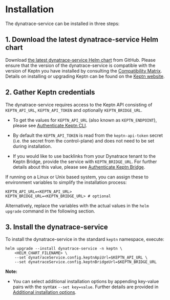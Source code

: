 # Installation

The dynatrace-service can be installed in three steps:


## 1. Download the latest dynatrace-service Helm chart

Download [the latest dynatrace-service Helm chart](https://github.com/keptn-contrib/dynatrace-service/releases/latest/) from GitHub. Please ensure that the version of the dynatrace-service is compatible with the version of Keptn you have installed by consulting the [Compatibility Matrix](compatibility.md). Details on installing or upgrading Keptn can be found on the [Keptn website](https://keptn.sh/docs/quickstart/).


## 2. Gather Keptn credentials

The dynatrace-service requires access to the Keptn API consisting of `KEPTN_API_URL`, `KEPTN_API_TOKEN` and optionally `KEPTN_BRIDGE_URL`.

* To get the values for `KEPTN_API_URL` (also known as `KEPTN_ENDPOINT`), please see [Authenticate Keptn CLI](https://keptn.sh/docs/0.10.x/operate/install/#authenticate-keptn-cli).

* By default the `KEPTN_API_TOKEN` is read from the `keptn-api-token` secret (i.e. the secret from the control-plane) and does not need to be set during installation.

* If you would like to use backlinks from your Dynatrace tenant to the Keptn Bridge, provide the service with `KEPTN_BRIDGE_URL`. For further details about this value, please see [Authenticate Keptn Bridge](https://keptn.sh/docs/0.10.x/operate/install/#authenticate-keptn-bridge).

If running on a Linux or Unix based system, you can assign these to environment variables to simplify the installation process: 

```console
KEPTN_API_URL=<KEPTN_API_URL>
KEPTN_BRIDGE_URL=<KEPTN_BRIDGE_URL> # optional
```

Alternatively, replace the variables with the actual values in the `helm upgrade` command in the following section.


## 3. Install the dynatrace-service

To install the dynatrace-service in the standard `keptn` namespace, execute:

```console
helm upgrade --install dynatrace-service -n keptn \
    <HELM_CHART_FILENAME> \
    --set dynatraceService.config.keptnApiUrl=$KEPTN_API_URL \
    --set dynatraceService.config.keptnBridgeUrl=$KEPTN_BRIDGE_URL
```

**Note:** 
- You can select additional installation options by appending key-value pairs with the syntax `--set key=value`. Further details are provided in [Additional installation options](additional-installation-options.md).

